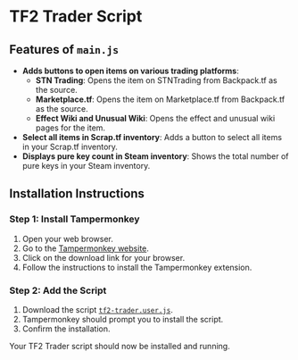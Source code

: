 # TF2 Trader Script

## Features of `main.js`
- **Adds buttons to open items on various trading platforms**:
  - **STN Trading**: Opens the item on STNTrading from Backpack.tf as the source.
  - **Marketplace.tf**: Opens the item on Marketplace.tf from Backpack.tf as the source.
  - **Effect Wiki and Unusual Wiki**: Opens the effect and unusual wiki pages for the item.
- **Select all items in Scrap.tf inventory**: Adds a button to select all items in your Scrap.tf inventory.
- **Displays pure key count in Steam inventory**: Shows the total number of pure keys in your Steam inventory.

## Installation Instructions

### Step 1: Install Tampermonkey
1. Open your web browser.
2. Go to the [Tampermonkey website](https://www.tampermonkey.net/).
3. Click on the download link for your browser.
4. Follow the instructions to install the Tampermonkey extension.

### Step 2: Add the Script
1. Download the script [`tf2-trader.user.js`](tf2-trader.user.js?raw=true).
2. Tampermonkey should prompt you to install the script.
3. Confirm the installation.

Your TF2 Trader script should now be installed and running.